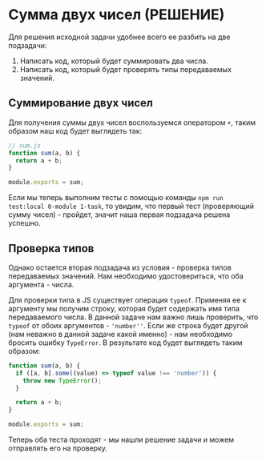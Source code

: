# Сумма двух чисел (РЕШЕНИЕ)

Для решения исходной задачи удобнее всего ее разбить на две подзадачи:
1. Написать код, который будет суммировать два числа.
2. Написать код, который будет проверять типы передаваемых значений.

## Суммирование двух чисел
Для получения суммы двух чисел воспользуемся оператором `+`, таким образом наш код будет выглядеть 
так:
```js
// sum.js
function sum(a, b) {
  return a + b;
}

module.exports = sum;
```

Если мы теперь выполним тесты с помощью команды ```npm run test:local 0-module 1-task```, то увидим, 
что первый тест (проверяющий сумму чисел) - пройдет, значит наша первая подзадача решена успешно.

## Проверка типов
Однако остается вторая подзадача из условия - проверка типов передаваемых значений. Нам необходимо 
удостовериться, что оба аргумента - числа.

Для проверки типа в JS существует операция `typeof`. Применяя ее к аргументу мы получим строку, 
которая будет содержать имя типа передаваемого числа. В данной задаче нам важно лишь проверить, что 
`typeof` от обоих аргументов - `'number''`. Если же строка будет другой (нам неважно в данной задаче
какой именно) - нам необходимо бросить ошибку `TypeError`. В результате код будет выглядеть таким 
образом:
```js
function sum(a, b) {
  if ([a, b].some((value) => typeof value !== 'number')) {
    throw new TypeError();
  }

  return a + b;
}

module.exports = sum;
``` 

Теперь оба теста проходят - мы нашли решение задачи и можем отправлять его на проверку.
